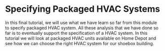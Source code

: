 # Specifying Packaged HVAC Systems
In this final tutorial, we will use what we have learn so far from this module to specify packaged HVAC system. All these analysis that we have done so far is to eventually support the specification of a HVAC system. In this tutorial we will look at packaged HVAC units available on Home Depot and see how we can choose the right HVAC system for our shoebox building.